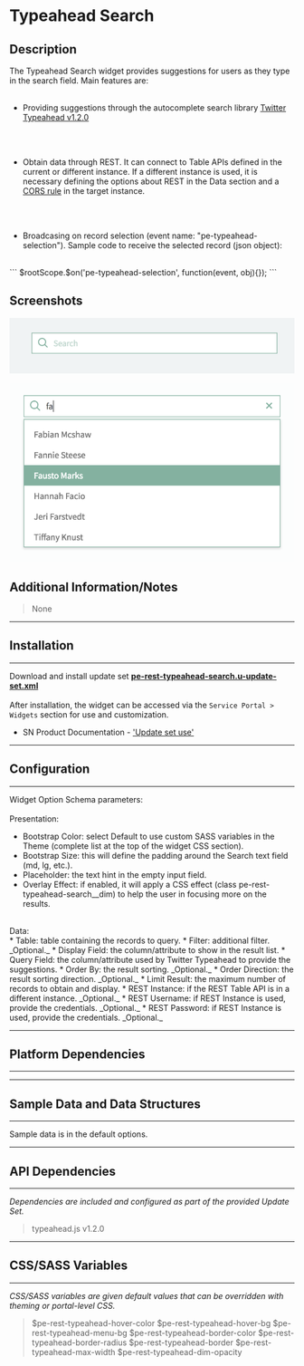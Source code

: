 # Typeahead Search

## Description

The Typeahead Search widget provides suggestions for users as they type in the search field. Main features are:
<br/><br/>
* Providing suggestions through the autocomplete search library [Twitter Typeahead v1.2.0](https://github.com/corejavascript/typeahead.js)

<br/><br/>
* Obtain data through REST. It can connect to Table APIs defined in the current or different instance. If a different instance is used, it is necessary defining the options about REST in the Data section and a [CORS rule](https://docs.servicenow.com/bundle/london-application-development/page/integrate/inbound-rest/concept/c_CORSSupport.html) in the target instance.

<br/><br/>
* Broadcasing on record selection (event name: "pe-typeahead-selection"). Sample code to receive the selected record (json object):
<br/>
```
$rootScope.$on('pe-typeahead-selection', function(event, obj){});
```

## Screenshots
![](../images/pe-rest-typeahead-search-01.png)

![](../images/pe-rest-typeahead-search-02.png)

## Additional Information/Notes
> None
---
## Installation
---
Download and install update set **[pe-rest-typeahead-search.u-update-set.xml](https://github.com/platform-experience/serviceportal-widget-library/blob/master/pe-rest-typeahead-search/pe-rest-typeahead-search.u-update-set.xml)** <br/><br/>
After installation, the widget can be accessed via the `Service Portal > Widgets` section for use and customization.<br/>
* SN Product Documentation - ['Update set use'](https://docs.servicenow.com/bundle/london-application-development/page/build/system-update-sets/concept/update-set-procedures.html)

---
## Configuration
---
Widget Option Schema parameters:
<br/><br/>
Presentation:
<br/>
* Bootstrap Color: select Default to use custom SASS variables in the Theme (complete list at the top of the widget CSS section).
* Bootstrap Size: this will define the padding around the Search text field (md, lg, etc.).
* Placeholder: the text hint in the empty input field.
* Overlay Effect: if enabled, it will apply a CSS effect (class pe-rest-typeahead-search__dim) to help the user in focusing more on the results.
<br/>
Data:
<br/>
* Table: table containing the records to query.
* Filter: additional filter. _Optional._
* Display Field: the column/attribute to show in the result list.
* Query Field: the column/attribute used by Twitter Typeahead to provide the suggestions.
* Order By: the result sorting. _Optional._
* Order Direction: the result sorting direction. _Optional._
* Limit Result: the maximum number of records to obtain and display.
* REST Instance: if the REST Table API is in a different instance. _Optional._
* REST Username: if REST Instance is used, provide the credentials. _Optional._
* REST Password: if REST Instance is used, provide the credentials. _Optional._

---
## Platform Dependencies
---

---
## Sample Data and Data Structures
---
Sample data is in the default options.

---
## API Dependencies
---
<i>Dependencies are included and configured as part of the provided Update Set.</i>
> typeahead.js v1.2.0
---
## CSS/SASS Variables
---
_CSS/SASS variables are given default values that can be overridden with theming or portal-level CSS._
> $pe-rest-typeahead-hover-color
> $pe-rest-typeahead-hover-bg
> $pe-rest-typeahead-menu-bg
> $pe-rest-typeahead-border-color
> $pe-rest-typeahead-border-radius
> $pe-rest-typeahead-border
> $pe-rest-typeahead-max-width
> $pe-rest-typeahead-dim-opacity
